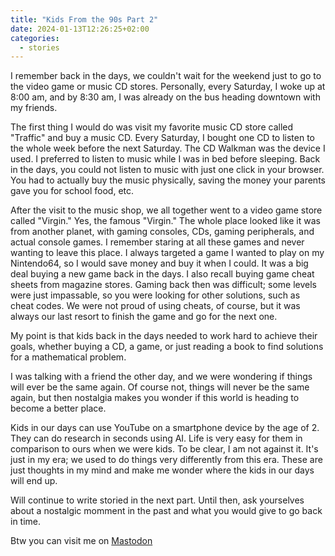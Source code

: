 ```yaml
---
title: "Kids From the 90s Part 2"
date: 2024-01-13T12:26:25+02:00
categories:
  - stories
---
```


I remember back in the days, we couldn't wait for the weekend just to go to the video game or music CD stores. Personally, every Saturday, I woke up at 8:00 am, and by 8:30 am, I was already on the bus heading downtown with my friends.

The first thing I would do was visit my favorite music CD store called "Traffic" and buy a music CD. Every Saturday, I bought one CD to listen to the whole week before the next Saturday. The CD Walkman was the device I used. I preferred to listen to music while I was in bed before sleeping. Back in the days, you could not listen to music with just one click in your browser. You had to actually buy the music physically, saving the money your parents gave you for school food, etc.

After the visit to the music shop, we all together went to a video game store called "Virgin." Yes, the famous "Virgin." The whole place looked like it was from another planet, with gaming consoles, CDs, gaming peripherals, and actual console games. I remember staring at all these games and never wanting to leave this place. I always targeted a game I wanted to play on my Nintendo64, so I would save money and buy it when I could. It was a big deal buying a new game back in the days. I also recall buying game cheat sheets from magazine stores. Gaming back then was difficult; some levels were just impassable, so you were looking for other solutions, such as cheat codes. We were not proud of using cheats, of course, but it was always our last resort to finish the game and go for the next one.

My point is that kids back in the days needed to work hard to achieve their goals, whether buying a CD, a game, or just reading a book to find solutions for a mathematical problem.

I was talking with a friend the other day, and we were wondering if things will ever be the same again. Of course not, things will never be the same again, but then nostalgia makes you wonder if this world is heading to become a better place.

Kids in our days can use YouTube on a smartphone device by the age of 2. They can do research in seconds using AI. Life is very easy for them in comparison to ours when we were kids. To be clear, I am not against it. It's just in my era; we used to do things very differently from this era. These are just thoughts in my mind and make me wonder where the kids in our days will end up.

Will continue to write storied in the next part. Until then, ask yourselves about a nostalgic momment in the past and what you would give to go back in time.

Btw you can visit me on <a rel="me" href="https://fosstodon.org/@sio">Mastodon</a>